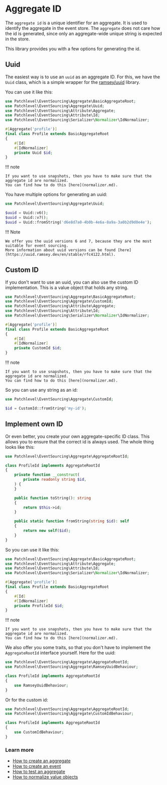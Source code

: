 # Aggregate ID

The `aggregate id` is a unique identifier for an aggregate.
It is used to identify the aggregate in the event store.
The `aggregate` does not care how the id is generated,
since only an aggregate-wide unique string is expected in the store.

This library provides you with a few options for generating the id.

## Uuid

The easiest way is to use an `uuid` as an aggregate ID.
For this, we have the `Uuid` class, which is a simple wrapper for the [ramsey/uuid](https://github.com/ramsey/uuid) library.

You can use it like this:

```php
use Patchlevel\EventSourcing\Aggregate\BasicAggregateRoot;
use Patchlevel\EventSourcing\Aggregate\Uuid;
use Patchlevel\EventSourcing\Attribute\Aggregate;
use Patchlevel\EventSourcing\Attribute\Id;
use Patchlevel\EventSourcing\Serializer\Normalizer\IdNormalizer;

#[Aggregate('profile')]
final class Profile extends BasicAggregateRoot
{
    #[Id]
    #[IdNormalizer]
    private Uuid $id;
}
```
!!! note

    If you want to use snapshots, then you have to make sure that the aggregate id are normalized. 
    You can find how to do this [here](normalizer.md).
    
You have multiple options for generating an uuid:

```php
use Patchlevel\EventSourcing\Aggregate\Uuid;

$uuid = Uuid::v6();
$uuid = Uuid::v7();
$uuid = Uuid::fromString('d6e8d7a0-4b0b-4e6a-8a9a-3a0b2d9d0e4e');
```
!!! Note

    We offer you the uuid versions 6 and 7, because they are the most suitable for event sourcing.
    More information about uuid versions can be found [here](https://uuid.ramsey.dev/en/stable/rfc4122.html).
    
## Custom ID

If you don't want to use an uuid, you can also use the custom ID implementation.
This is a value object that holds any string.

```php
use Patchlevel\EventSourcing\Aggregate\BasicAggregateRoot;
use Patchlevel\EventSourcing\Aggregate\CustomId;
use Patchlevel\EventSourcing\Attribute\Aggregate;
use Patchlevel\EventSourcing\Attribute\Id;
use Patchlevel\EventSourcing\Serializer\Normalizer\IdNormalizer;

#[Aggregate('profile')]
final class Profile extends BasicAggregateRoot
{
    #[Id]
    #[IdNormalizer]
    private CustomId $id;
}
```
!!! note

    If you want to use snapshots, then you have to make sure that the aggregate id are normalized. 
    You can find how to do this [here](normalizer.md).
    
So you can use any string as an id:

```php
use Patchlevel\EventSourcing\Aggregate\CustomId;

$id = CustomId::fromString('my-id');
```
## Implement own ID

Or even better, you create your own aggregate-specific ID class.
This allows you to ensure that the correct id is always used.
The whole thing looks like this:

```php
use Patchlevel\EventSourcing\Aggregate\AggregateRootId;

class ProfileId implements AggregateRootId
{
    private function __construct(
        private readonly string $id,
    ) {
    }

    public function toString(): string
    {
        return $this->id;
    }

    public static function fromString(string $id): self
    {
        return new self($id);
    }
}
```
So you can use it like this:

```php
use Patchlevel\EventSourcing\Aggregate\BasicAggregateRoot;
use Patchlevel\EventSourcing\Attribute\Aggregate;
use Patchlevel\EventSourcing\Attribute\Id;
use Patchlevel\EventSourcing\Serializer\Normalizer\IdNormalizer;

#[Aggregate('profile')]
final class Profile extends BasicAggregateRoot
{
    #[Id]
    #[IdNormalizer]
    private ProfileId $id;
}
```
!!! note

    If you want to use snapshots, then you have to make sure that the aggregate id are normalized. 
    You can find how to do this [here](normalizer.md).
    
We also offer you some traits, so that you don't have to implement the `AggregateRootId` interface yourself.
Here for the uuid:

```php
use Patchlevel\EventSourcing\Aggregate\AggregateRootId;
use Patchlevel\EventSourcing\Aggregate\RamseyUuidBehaviour;

class ProfileId implements AggregateRootId
{
    use RamseyUuidBehaviour;
}
```
Or for the custom id:

```php
use Patchlevel\EventSourcing\Aggregate\AggregateRootId;
use Patchlevel\EventSourcing\Aggregate\CustomIdBehaviour;

class ProfileId implements AggregateRootId
{
    use CustomIdBehaviour;
}
```
### Learn more

* [How to create an aggregate](aggregate.md)
* [How to create an event](events.md)
* [How to test an aggregate](testing.md)
* [How to normalize value objects](normalizer.md)
